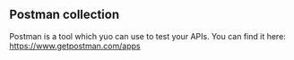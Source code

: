 ## Postman collection
Postman is a tool which yuo can use to test your APIs. 
You can find it here: https://www.getpostman.com/apps
